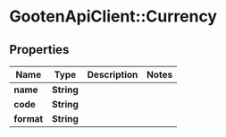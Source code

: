 # GootenApiClient::Currency

## Properties
Name | Type | Description | Notes
------------ | ------------- | ------------- | -------------
**name** | **String** |  | 
**code** | **String** |  | 
**format** | **String** |  | 


